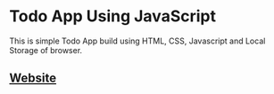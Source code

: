 
# Todo App Using JavaScript

This is simple Todo App build using HTML, CSS, Javascript and Local Storage of browser.

## [Website](https://codewithkara-todoapp-js-localstorage.vercel.app/)

